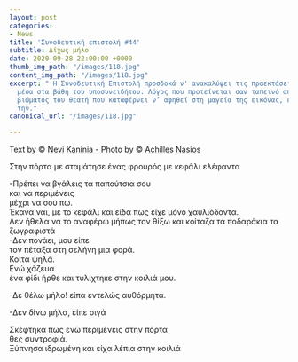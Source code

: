 ```yaml
---
layout: post
categories:
- News
title: 'Συνοδευτική επιστολή #44'
subtitle: Δίχως μήλο
date: 2020-09-28 22:00:00 +0000
thumb_img_path: "/images/118.jpg"
content_img_path: "/images/118.jpg"
excerpt: " Η Συνοδευτική Επιστολή προσδοκά ν' ανακαλύψει τις προεκτάσεις της εικόνας
  μέσα στα βάθη του υποσυνειδήτου. Λόγος που προτείνεται σαν ταπεινό απαύγασμα του
  βιώματος του θεατή που καταφέρνει ν’ αφηθεί στη μαγεία της εικόνας, επαναδημιουργώντας
  την."
canonical_url: "/images/118.jpg"

---
```

Text by © <a href="https://www.facebook.com/nevi.kaninia" target="blank">Nevi Kaninia - </a>Photo by © <a href="https://anikon.org/" target="blank">Achilles Nasios</a>

Στην πόρτα με σταμάτησε ένας φρουρός με κεφάλι ελέφαντα

\-Πρέπει να βγάλεις τα παπούτσια σου  
και να περιμένεις  
μέχρι να σου πω.  
Έκανα ναι, με το κεφάλι και είδα πως είχε μόνο χαυλιόδοντα.  
Δεν ήθελα να το αναφέρω μήπως τον θίξω και κοίταζα τα ποδαράκια τα ζωγραφιστά  
\-Δεν πονάει, μου είπε  
τον πέταξα στη σελήνη μια φορά.  
Κοίτα ψηλά.  
Ενώ χάζευα  
ένα φίδι ήρθε και τυλίχτηκε στην κοιλιά μου.

\-Δε θέλω μήλο! είπα εντελώς αυθόρμητα.

\-Δεν δίνω μήλα, είπε σιγά

Σκέφτηκα πως ενώ περιμένεις στην πόρτα  
θες συντροφιά.  
Ξύπνησα ιδρωμένη και είχα λέπια στην κοιλιά